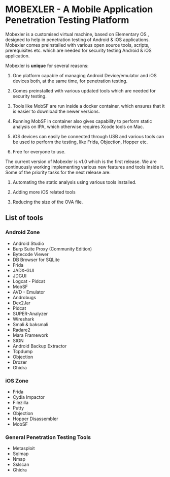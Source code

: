 # MOBEXLER - A Mobile Application Penetration Testing Platform

Mobexler is a customised virtual machine, based on Elementary OS  , designed to
help in penetration testing of Android & iOS applications.
Mobexler comes preinstalled with various open source tools,
scripts, prerequisites etc. which are needed for security testing Android & iOS application.

Mobexler is **unique** for several reasons:

1. One platform capable of managing Android Device/emulator and iOS devices both,
at the same time, for penetration testing.

2. Comes preinstalled with various updated tools which are needed for security testing.

3. Tools like MobSF are run inside a docker container,
which ensures that it is easier to download the newer versions.

4. Running MobSF in container also gives capability to perform static analysis
on IPA, which otherwise requires Xcode tools on Mac.

5. iOS devices can easily be connected through USB and various tools can be used
to perform the testing, like Frida, Objection, Hopper etc.

6. Free for everyone to use.

The current version of Mobexler is v1.0 which is the first release.
We are continuously working implementing various new features and tools inside it.
Some of the priority tasks for the next release are:

1. Automating the static analysis using various tools installed.

2. Adding more iOS related tools

3. Reducing the size of the OVA file.

## List of tools

### Android Zone

- Android Studio
- Burp Suite Proxy (Community Edition)
- Bytecode Viewer
- DB Browser for SQLite
- Frida
- JADX-GUI
- JDGUI
- Logcat - Pidcat
- MobSF
- AVD - Emulator
- Androbugs
- Dex2Jar
- Pidcat
- SUPER-Analyzer
- Wireshark
- Smali & baksmali
- Radare2
- Mara Framework
- SIGN
- Android Backup Extractor
- Tcpdump
- Objection
- Drozer
- Ghidra

### iOS Zone

- Frida
- Cydia Impactor
- Filezilla
- Putty
- Objection
- Hopper Disassembler
- MobSF

### General Penetration Testing Tools

- Metasploit
- Sqlmap
- Nmap
- Sslscan
- Ghidra
